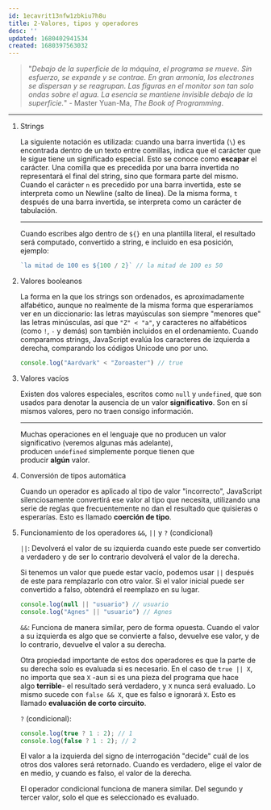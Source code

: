 ```yaml
---
id: 1ecavrit13nfw1zbkiu7h8u
title: 2-Valores, tipos y operadores
desc: ''
updated: 1680402941534
created: 1680397563032
---
```


> "*Debajo de la superficie de la máquina, el programa se mueve. Sin esfuerzo, se expande y se contrae. En gran armonía, los electrones se dispersan y se reagrupan. Las figuras en el monitor son tan solo ondas sobre el agua. La esencia se mantiene invisible debajo de la superficie.*" - Master Yuan-Ma, *The Book of Programming*.

---

1. Strings

    La siguiente notación es utilizada: cuando una barra invertida (`\`) es encontrada dentro de un texto entre comillas, indica que el carácter que le sigue tiene un significado especial. Esto se conoce como **escapar** el carácter. Una comilla que es precedida por una barra invertida no representará el final del string, sino que formara parte del mismo. Cuando el carácter `n` es precedido por una barra invertida, este se interpreta como un Newline (salto de línea). De la misma forma, `t` después de una barra invertida, se interpreta como un carácter de tabulación.

    ---

    Cuando escribes algo dentro de `${}` en una plantilla literal, el resultado será computado, convertido a string, e incluido en esa posición, ejemplo:

    ```javascript
    `la mitad de 100 es ${100 / 2}` // la mitad de 100 es 50
    ```

2. Valores booleanos

    La forma en la que los strings son ordenados, es aproximadamente alfabético, aunque no realmente de la misma forma que esperaríamos ver en un diccionario: las letras mayúsculas son siempre "menores que" las letras minúsculas, así que `"Z" < "a"`, y caracteres no alfabéticos (como `!`, `-` y demás) son también incluidos en el ordenamiento. Cuando comparamos strings, JavaScript evalúa los caracteres de izquierda a derecha, comparando los códigos Unicode uno por uno.

    ```javascript
    console.log("Aardvark" < "Zoroaster") // true
    ```

3. Valores vacíos

    Existen dos valores especiales, escritos como `null` y `undefined`, que son usados para denotar la ausencia de un valor **significativo**. Son en sí mismos valores, pero no traen consigo información.

    ---

    Muchas operaciones en el lenguaje que no producen un valor significativo (veremos algunas más adelante), producen `undefined` simplemente porque tienen que producir **algún** valor.

4. Conversión de tipos automática

    Cuando un operador es aplicado al tipo de valor "incorrecto", JavaScript silenciosamente convertirá ese valor al tipo que necesita, utilizando una serie de reglas que frecuentemente no dan el resultado que quisieras o esperarías. Esto es llamado **coerción de tipo**.

5. Funcionamiento de los operadores `&&`, `||` y `?` (condicional)

    `||`: Devolverá el valor de su izquierda cuando este puede ser convertido a verdadero y de ser lo contrario devolverá el valor de la derecha.

    Si tenemos un valor que puede estar vacío, podemos usar `||`  después de este para remplazarlo con otro valor. Si el valor inicial puede ser convertido a falso, obtendrá el reemplazo en su lugar.

    ```javascript
    console.log(null || "usuario") // usuario
    console.log("Agnes" || "usuario") // Agnes
    ```

    `&&`: Funciona de manera similar, pero de forma opuesta. Cuando el valor a su izquierda es algo que se convierte a falso, devuelve ese valor, y de lo contrario, devuelve el valor a su derecha.

    Otra propiedad importante de estos dos operadores es que la parte de su derecha solo es evaluada si es necesario. En el caso de `true || X`, no importa que sea `X` -aun si es una pieza del programa que hace algo **terrible**- el resultado será verdadero, y `X` nunca será evaluado. Lo mismo sucede con `false && X`, que es falso e ignorará `X`. Esto es llamado **evaluación de corto circuito**.

    `?` (condicional):

    ```javascript
    console.log(true ? 1 : 2); // 1
    console.log(false ? 1 : 2); // 2
    ```

    El valor a la izquierda del signo de interrogación "decide" cuál de los otros dos valores será retornado. Cuando es verdadero, elige el valor de en medio, y cuando es falso, el valor de la derecha.

    El operador condicional funciona de manera similar. Del segundo y tercer valor, solo el que es seleccionado es evaluado.